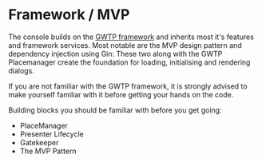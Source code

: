 # Framework / MVP

The console builds on the [GWTP framework][1] and inherits most it's features and framework services. Most notable are the MVP design pattern and dependency injection using Gin: These two along with the GWTP Placemanager create the foundation for loading, initialising and rendering dialogs.

If you are not familiar with the GWTP framework, it is strongly advised to make yourself familiar with it before getting your hands on the code.

Building blocks you should be familiar with before you get going:

- PlaceManager
- Presenter Lifecycle
- Gatekeeper
- The MVP Pattern

[1]: http://dev.arcbees.com/gwtp/